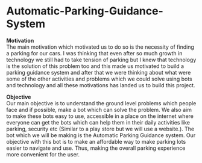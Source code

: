 # Automatic-Parking-Guidance-System
<b>Motivation</b><br>
The main motivation which motivated us to do so is the necessity of finding a parking for our cars.
I was thinking that even after so much growth in technology we still had to take tension of parking
but I knew that technology is the solution of this problem too and this made us motivated to build a
parking guidance system and after that we were thinking about what were some of the other
activities and problems which we could solve using bots and technology and all these motivations
has landed us to build this project.

<b>Objective</b><br>
Our main objective is to understand the ground level problems which people face and if possible,
make a bot which can solve the problem. We also aim to make these bots easy to use, accessible in
a place on the internet where everyone can get the bots which can help them in their daily activities
like parking, security etc (Similar to a play store but we will use a website.). The bot which we will
be making is the Automatic Parking Guidance system. Our objective with this bot is to make an
affordable way to make parking lots easier to navigate and use. Thus, making the overall parking
experience more convenient for the user.
